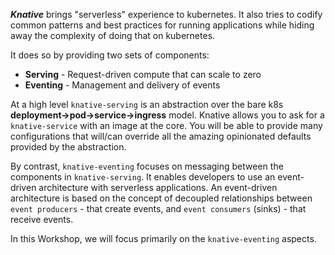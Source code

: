 ***Knative*** brings "serverless" experience to kubernetes. It also tries to codify common patterns and best practices for running applications while hiding away the complexity of doing that on kubernetes.

It does so by providing two sets of components:

- **Serving** - Request-driven compute that can scale to zero
- **Eventing** - Management and delivery of events

At a high level `knative-serving` is an abstraction over the bare k8s **deployment->pod->service->ingress** model. Knative allows you to ask for a `knative-service` with an image at the core. You will be able to provide many configurations that will/can override all the amazing opinionated defaults provided by the abstraction.

By contrast, `knative-eventing` focuses on messaging between the components in `knative-serving`. It enables developers to use an event-driven architecture with serverless applications. An event-driven architecture is based on the concept of decoupled relationships between `event producers` - that create events, and `event consumers` (sinks) - that receive events.

In this Workshop,  we will focus primarily on the `knative-eventing` aspects.
